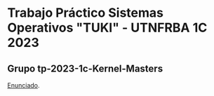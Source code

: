 # Trabajo Práctico Sistemas Operativos "TUKI" - UTNFRBA 1C 2023
## Grupo tp-2023-1c-Kernel-Masters
[Enunciado](https://docs.google.com/document/d/1orfThJsPmMx5uPzbY3wClGhqX8jASMOCUMlWnYAr7cA/edit).

